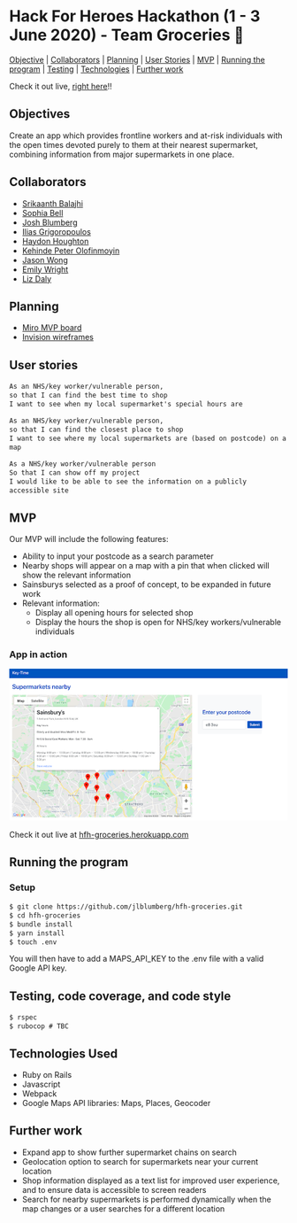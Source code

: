 # Hack For Heroes Hackathon (1 - 3 June 2020) - Team Groceries 🛒

[Objective](#objective) | [Collaborators](#collaborators) | [Planning](#planning) | [User Stories](#user_stories) | [MVP](#MVP) | [Running the program](#running_the_program) | [Testing](#testing) | [Technologies](#technologies) | [Further work](#further_work) 

Check it out live, [right here](http://hfh-groceries.herokuapp.com/)!!

## <a name="objectives">Objectives</a>

Create an app which provides frontline workers and at-risk individuals with the open times devoted purely to them at their nearest supermarket, combining information from major supermarkets in one place.

## <a name="collaborators">Collaborators</a>

- [Srikaanth Balajhi](https://github.com/srikaanthtb)
- [Sophia Bell](https://github.com/Kittaru87)
- [Josh Blumberg](https://github.com/jlblumberg)
- [Ilias Grigoropoulos](https://github.com/IliasMariosG)
- [Haydon Houghton](https://github.com/Kefuri)
- [Kehinde Peter Olofinmoyin](https://github.com/KOlofinmoyin)
- [Jason Wong](https://github.com/jasylwong)
- [Emily Wright](https://github.com/EWright212)
- [Liz Daly](https://github.com/lookupdaily)

## <a name="planning">Planning</a>

- [Miro MVP board](https://miro.com/app/board/o9J_kr0yDm4=/)
- [Invision wireframes](https://jason842465.invisionapp.com/freehand/hfh-groceries-K7tpa9Jf9?v=vjZVtVETrCEbCjPjKYYovg%3D%3D&linkshare=urlcopied)

## <a name="user_stories">User stories</a>

```
As an NHS/key worker/vulnerable person,
so that I can find the best time to shop
I want to see when my local supermarket's special hours are
```
```
As an NHS/key worker/vulnerable person,
so that I can find the closest place to shop
I want to see where my local supermarkets are (based on postcode) on a map
```
```
As a NHS/key worker/vulnerable person
So that I can show off my project
I would like to be able to see the information on a publicly accessible site
```

## <a name="MVP">MVP</a>

Our MVP will include the following features:

- Ability to input your postcode as a search parameter
- Nearby shops will appear on a map with a pin that when clicked will show the relevant information
- Sainsburys selected as a proof of concept, to be expanded in future work
- Relevant information:
  - Display all opening hours for selected shop 
  - Display the hours the shop is open for NHS/key workers/vulnerable individuals

### App in action

![key-time-app](app/assets/images/Website-screenshot.png)

Check it out live at [hfh-groceries.herokuapp.com](http://hfh-groceries.herokuapp.com/)

## <a name="running_the_program">Running the program</a>

### Setup
```
$ git clone https://github.com/jlblumberg/hfh-groceries.git
$ cd hfh-groceries
$ bundle install
$ yarn install
$ touch .env
```
You will then have to add a MAPS_API_KEY to the .env file with a valid Google API key. 

## <a name="testing">Testing, code coverage, and code style</a>
```
$ rspec 
$ rubocop # TBC
```

## <a name="technologies">Technologies Used</a>

- Ruby on Rails
- Javascript
- Webpack
- Google Maps API libraries: Maps, Places, Geocoder

## <a name="further_work">Further work</a>

- Expand app to show further supermarket chains on search
- Geolocation option to search for supermarkets near your current location
- Shop information displayed as a text list for improved user experience, and to ensure data is accessible to screen readers
- Search for nearby supermarkets is performed dynamically when the map changes or a user searches for a different location